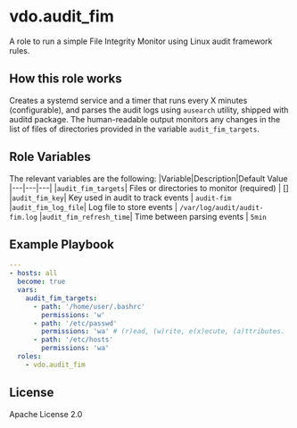 vdo.audit_fim
=============

A role to run a simple File Integrity Monitor using Linux audit framework rules.

How this role works
-------------------

Creates a systemd service and a timer that runs every X minutes (configurable), and parses the audit logs using `ausearch` utility, shipped with auditd package. The human-readable output monitors any changes in the list of files of directories provided in the variable `audit_fim_targets`.

Role Variables
--------------
The relevant variables are the following:
|Variable|Description|Default Value
|---|---|---|
|`audit_fim_targets`| Files or directories to monitor (required) | []
|`audit_fim_key`| Key used in audit to track events | `audit-fim`
|`audit_fim_log_file`| Log file to store events | `/var/log/audit/audit-fim.log`
|`audit_fim_refresh_time`| Time between parsing events | `5min`

Example Playbook
----------------

```yaml
---
- hosts: all
  become: true
  vars:
    audit_fim_targets:
      - path: '/home/user/.bashrc'
        permissions: 'w'
      - path: '/etc/passwd'
        permissions: 'wa' # (r)ead, (w)rite, e(x)ecute, (a)ttributes.
      - path: '/etc/hosts'
        permissions: 'wa'
  roles:
    - vdo.audit_fim
```

License
-------
Apache License 2.0
